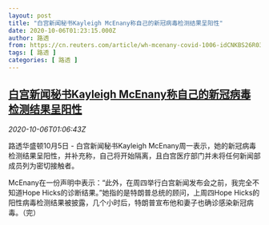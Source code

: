 ```yaml
---
layout: post
title: "白宫新闻秘书Kayleigh McEnany称自己的新冠病毒检测结果呈阳性"
date: 2020-10-06T01:23:15.000Z
author: 路透
from: https://cn.reuters.com/article/wh-mcenany-covid-1006-idCNKBS26R03B
tags: [ 路透 ]
categories: [ 路透 ]
---
```

<!--1601947395000-->
[白宫新闻秘书Kayleigh McEnany称自己的新冠病毒检测结果呈阳性](https://cn.reuters.com/article/wh-mcenany-covid-1006-idCNKBS26R03B)
------

<div>
<div><i>2020-10-06T01:06:43Z</i></div><p>路透华盛顿10月5日 - 白宫新闻秘书Kayleigh McEnany周一表示，她的新冠病毒检测结果呈阳性，并补充称，自己将开始隔离，且白宫医疗部门并未将任何新闻部成员列为密切接触者。</p><p>McEnany在一份声明中表示：“此外，在周四举行白宫新闻发布会之前，我完全不知道Hope Hicks的诊断结果。”她指的是特朗普总统的顾问，上周四Hope Hicks的阳性病毒检测结果被披露，几个小时后，特朗普宣布他和妻子也确诊感染新冠病毒。（完）</p>
</div>
